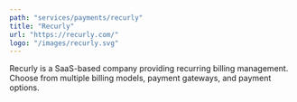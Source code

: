 ```yaml
---
path: "services/payments/recurly"
title: "Recurly"
url: "https://recurly.com/"
logo: "/images/recurly.svg"
---
```


Recurly is a SaaS-based company providing recurring billing management. Choose from multiple billing models, payment gateways, and payment options.
